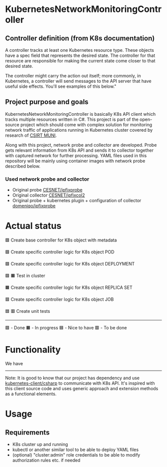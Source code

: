 # KubernetesNetworkMonitoringController

## Controller definition (from K8s documentation)

A controller tracks at least one Kubernetes resource type. These objects have a spec field that represents the desired state. The controller for that resource are responsible for making the current state come closer to that desired state. 

The controller might carry the action out itself; more commonly, in Kubernetes, a controller will send messages to the API server that have useful side effects. You'll see examples of this below."

## Project purpose and goals

KubernetesNetworkMonitoringController is basically K8s API client which tracks multiple resources written in C#. This project is part of the open-source project which should come with complex solution for monitoring network traffic of applications running in Kubernetes cluster covered by research of [CSIRT MUNI](https://csirt.muni.cz/).

Along with this project, network probe and collector are developed. Probe gets relevant information from K8s API and sends it to collector together with captured network for further processing. YAML files used in this repository will be mainly using container images with network probe described below.

### Used network probe and collector

- Original probe [CESNET/ipfixprobe](https://github.com/CESNET/ipfixprobe)
- Original collector [CESNET/ipfixcol2](https://github.com/CESNET/ipfixcol2)
- Original probe + kubernetes plugin + configuration of collector [domeniqo/ipfixprobe](https://github.com/domeniqo/ipfixprobe)

# Actual status

&#x1F7E9; Create base controller for K8s object with metadata

&#x1F7E9; Create specific controller logic for K8s object POD

&#x1F7E9; Create specific controller logic for K8s object DEPLOYMENT

&#x1F7E9; &#x1F7E7; Test in cluster

&#x1F7E7; Create specific controller logic for K8s object REPLICA SET

&#x1F7E5; Create specific controller logic for K8s object JOB

&#x1F7E6; &#x1F7E5; Create unit tests

---

&#x1F7E9; - Done
&#x1F7E7; - In progress
&#x1F7E6; - Nice to have
&#x1F7E5; - To be done

# Functionality

We have

---

Note: It is good to know that our project has dependency and use [kubernetes-client/csharp](https://github.com/kubernetes-client/csharp) to communicate with K8s API. It's inspired with this client source code and uses generic approach and extension methods as a functional elements.

# Usage

## Requirements

- K8s cluster up and running
- kubectl or another similar tool to be able to deploy YAML files
- (optional) "cluster:admin" role credentials to be able to modify authorization rules etc. if needed
